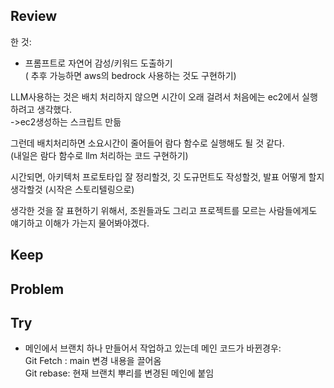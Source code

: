 ## Review
한 것:  

- 프롬프트로 자연어 감성/키워드 도출하기  
( 추후 가능하면 aws의 bedrock 사용하는 것도 구현하기)   

LLM사용하는 것은 배치 처리하지 않으면 시간이 오래 걸려서 처음에는 ec2에서 실행하려고 생각했다.  
->ec2생성하는 스크립트 만듦  

그런데 배치처리하면 소요시간이 줄어들어 람다 함수로 실행해도 될 것 같다.  
(내일은 람다 함수로 llm 처리하는 코드 구현하기)  

시간되면, 아키텍처 프로토타입 잘 정리할것, 깃 도규먼트도 작성할것, 발표 어떻게 할지 생각할것 (시작은 스토리텔링으로)  

생각한 것을 잘 표현하기 위해서, 조원들과도 그리고 프로젝트를 모르는 사람들에게도 얘기하고 이해가 가는지 물어봐야겠다.  


## Keep


## Problem


## Try

* 메인에서 브랜치 하나 만들어서 작업하고 있는데 메인 코드가 바뀐경우:  
Git Fetch : main 변경 내용을 끌어옴  
Git rebase: 현재 브랜치 뿌리를 변경된 메인에 붙임  


